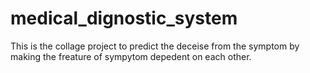 # medical_dignostic_system
This is the collage project to predict the deceise from the symptom by making the freature of sympytom depedent on each other.
